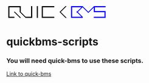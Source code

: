 ![Image](header.png)
# quickbms-scripts

### You will need quick-bms to use these scripts.

[Link to quick-bms](https://shrtxlnk.ru/quickbms)